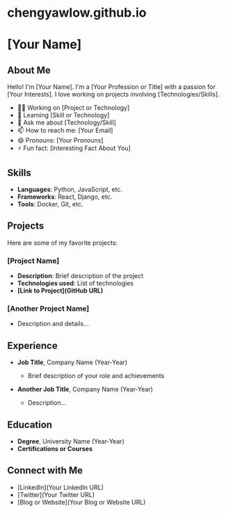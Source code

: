 # chengyawlow.github.io

# [Your Name]

## About Me
Hello! I'm [Your Name]. I'm a [Your Profession or Title] with a passion for [Your Interests]. I love working on projects involving [Technologies/Skills].

- 👨‍💻 Working on [Project or Technology]
- 🌱 Learning [Skill or Technology]
- 💬 Ask me about [Technology/Skill]
- 📫 How to reach me: [Your Email]
- 😄 Pronouns: [Your Pronouns]
- ⚡ Fun fact: [Interesting Fact About You]

## Skills
- **Languages**: Python, JavaScript, etc.
- **Frameworks**: React, Django, etc.
- **Tools**: Docker, Git, etc.

## Projects
Here are some of my favorite projects:

### [Project Name]
- **Description**: Brief description of the project
- **Technologies used**: List of technologies
- **[Link to Project](GitHub URL)**

### [Another Project Name]
- Description and details...

## Experience
- **Job Title**, Company Name (Year-Year)
  - Brief description of your role and achievements

- **Another Job Title**, Company Name (Year-Year)
  - Description...

## Education
- **Degree**, University Name (Year-Year)
- **Certifications or Courses**

## Connect with Me
- [LinkedIn](Your LinkedIn URL)
- [Twitter](Your Twitter URL)
- [Blog or Website](Your Blog or Website URL)
